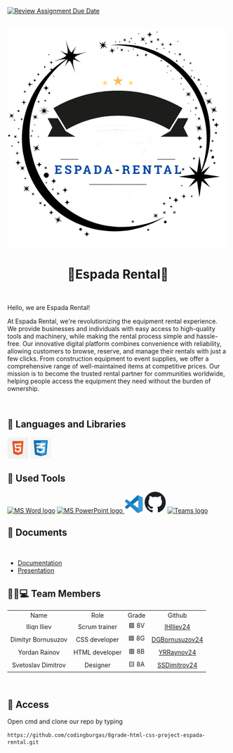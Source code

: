 [![Review Assignment Due Date](https://classroom.github.com/assets/deadline-readme-button-22041afd0340ce965d47ae6ef1cefeee28c7c493a6346c4f15d667ab976d596c.svg)](https://classroom.github.com/a/37xhDVrI)
<br>
<br>
<p align="center">
<img src="Pictures/Logo.png">
</p>
 
<h1 align="center">🚗Espada Rental🚙</h1>
 
<br>
<p>Hello, we are Espada Rental!</p>
<p>At Espada Rental, we're revolutionizing the equipment rental experience. We provide businesses and individuals with easy access to high-quality tools and machinery, while making the rental process simple and hassle-free. Our innovative digital platform combines convenience with reliability, allowing customers to browse, reserve, and manage their rentals with just a few clicks. From construction equipment to event supplies, we offer a comprehensive range of well-maintained items at competitive prices. Our mission is to become the trusted rental partner for communities worldwide, helping people access the equipment they need without the burden of ownership.</p>
<br>
 
<h2 align="left">🚀 Languages and Libraries </h2>
<p align="left">
<a href="https://html.com/"><img src="Pictures/HTML logo.jpg" alt="HTML" height=48px width=48px></a>
<a href="https://web.dev/css"><img src ="Pictures/CSS logo.jpg" alt="CSS" height=48px width=48px></a>
</p>
 
<h2 align="left">🔧 Used Tools </h2>
<p align="left">
   <a href="https://www.microsoft.com/en-ww/microsoft-365/word"><img src="Pictures/Microsoft_Office_Word_(2019–present).svg.png" alt="MS Word logo" width=50px></a>
   <a href="https://www.microsoft.com/en-us/microsoft-365/powerpoint"><img src="Pictures/Microsoft_Office_PowerPoint_(2019–present).svg.png" alt="MS PowerPoint logo" width=50px>
   <a href="https://code.visualstudio.com/"><img src="Pictures/Visual Studio logo.png" alt="Visual Studio logo" width=42px/></a>
   <a href="https://git-scm.com/"><img src="Pictures/Octicons-mark-github.svg.png" alt="GitHub" heigh=48px width=48px></a>
   <a href="https://teams.microsoft.com/_?culture=en-us&country=us#/conversations/19:b01cf915e57b430ea93ab780c4f6b6dc@thread.v2?ctx=chat"><img src="Pictures/Microsoft_Office_Teams_(2018–present).svg.png" alt="Teams logo" width=48px></a>
 <br>
 
<h2 align="left">📄 Documents</h2><br>
  <ul>
    <li><a href="https://1drv.ms/w/c/8bfc5f1c8c1dd7ca/EWHprGiqui9KmaG1sZ5BY2gBlsGg5wJiRB2A3ow7xRibyQ?e=48cHjr">Documentation</a></li>
    <li><a href="https://1drv.ms/p/c/8bfc5f1c8c1dd7ca/EZy2fyjeWPBFpUVAOvG_UNoB-tJB8l1hR4hMf5YRNgR_1g?e=lrcuEG">Presentation</a></li>
  </ul>  
 
<h2 align="left">👨🏻💻 Team Members </h2>
<table >
  <tr>
    <td align="center">Name</td>
    <td align="center">Role</td>
    <td align="center">Grade</td>
    <td align="center">Github</td>
  </tr>
  <tr>
    <td align="center"> Iliqn Iliev</td>
    <td align="center">Scrum trainer</td>
    <td align="center">🟩 8V</td>
    <td align="center"> <a href="https://github.com/IHIliev24">IHIliev24 </a></td>
  </tr>
  <tr>
    <td align="center">Dimityr Bornusuzov</td>
    <td align="center">CSS developer</td>
    <td align="center">🟦 8G</td>
    <td align="center"> <a href="https://github.com/DGBornusuzov24">DGBornusuzov24 </a></td>
  </tr>
  <tr>
    <td align="center">Yordan Rainov</td>
    <td align="center">HTML developer</td>
    <td align="center">🟥 8B</td>
    <td align="center"> <a href="https://github.com/YRRaynov24">YRRaynov24 </a></td>
  </tr>
  <tr>
    <td align="center">Svetoslav Dimitrov</td>
    <td align="center">Designer</td>
    <td align="center">🟨 8A</td>
    <td align="center"> <a href="https://github.com/SSDimitrov24">SSDimitrov24 </a></td>
  </tr>
  </table>
<br>
 
 <h2 align="left">🔑 Access</h2>
 
 <p> Open cmd and clone our repo by typing</p>
 
```
https://github.com/codingburgas/8grade-html-css-project-espada-rental.git
```
 